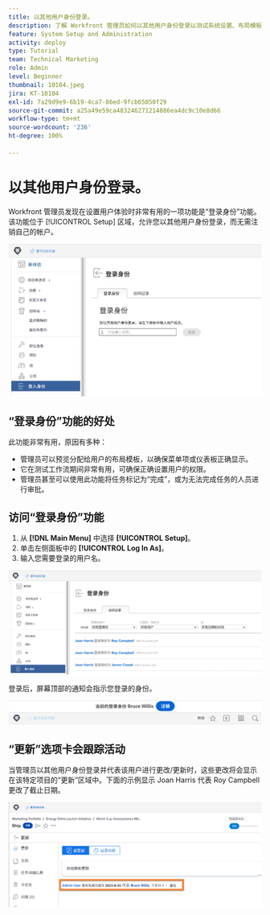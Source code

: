 ```yaml
---
title: 以其他用户身份登录。
description: 了解 Workfront 管理员如何以其他用户身份登录以测试系统设置、布局模板、报告等。
feature: System Setup and Administration
activity: deploy
type: Tutorial
team: Technical Marketing
role: Admin
level: Beginner
thumbnail: 10104.jpeg
jira: KT-10104
exl-id: 7a29d9e9-6b19-4ca7-86ed-9fcb65050f29
source-git-commit: a25a49e59ca483246271214886ea4dc9c10e8d66
workflow-type: tm+mt
source-wordcount: '236'
ht-degree: 100%

---
```


# 以其他用户身份登录。

Workfront 管理员发现在设置用户体验时非常有用的一项功能是“登录身份”功能。该功能位于 [!UICONTROL Setup] 区域，允许您以其他用户身份登录，而无需注销自己的帐户。

![[!UICONTROL Log In As] 页面，在 [!UICONTROL Setup] 区域中](assets/admin-fund-log-in-as-1.png)

## “登录身份”功能的好处

此功能非常有用，原因有多种：

* 管理员可以预览分配给用户的布局模板，以确保菜单项或仪表板正确显示。
* 它在测试工作流期间非常有用，可确保正确设置用户的权限。
* 管理员甚至可以使用此功能将任务标记为“完成”，或为无法完成任务的人员进行审批。

## 访问“登录身份”功能

1. 从 **[!DNL Main Menu]** 中选择 **[!UICONTROL Setup]**。
1. 单击左侧面板中的 **[!UICONTROL Log In As]**。
1. 输入您需要登录的用户名。

![[!UICONTROL Access Log] 选项卡，在 [!UICONTROL Log In As] 页面上](assets/admin-fund-log-in-as-3.png)

登录后，屏幕顶部的通知会指示您登录的身份。

![[!UICONTROL Currently logged in as] 消息，显示在 [!DNL Workfront] 窗口的顶部](assets/admin-fund-log-in-as-2.png)

## “更新”选项卡会跟踪活动

当管理员以其他用户身份登录并代表该用户进行更改/更新时，这些更改将会显示在该特定项目的“更新”区域中。下面的示例显示 Joan Harris 代表 Roy Campbell 更改了截止日期。

![[!UICONTROL Updates] 部分](assets/admin-fund-log-in-as-4.png)
